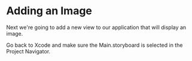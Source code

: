 # Adding an Image

Next we're going to add a new view to our application that will display an image.

Go back to Xcode and make sure the Main.storyboard is selected in the Project Navigator.

